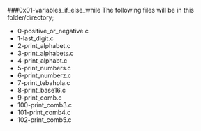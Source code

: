 ###0x01-variables_if_else_while
The following files will be in this folder/directory;
* 0-positive_or_negative.c
* 1-last_digit.c
* 2-print_alphabet.c
* 3-print_alphabets.c
* 4-print_alphabt.c
* 5-print_numbers.c
* 6-print_numberz.c
* 7-print_tebahpla.c
* 8-print_base16.c
* 9-print_comb.c
* 100-print_comb3.c
* 101-print_comb4.c
* 102-print_comb5.c

